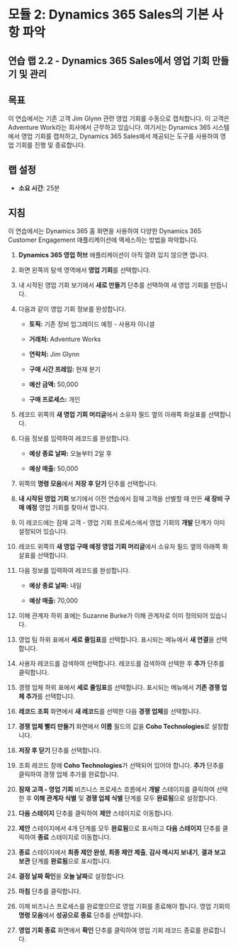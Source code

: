 ﻿---
lab:
    title: '랩 2.2: Dynamics 365 Sales에서 영업 기회 만들기 및 관리'
    module: '모듈 2: Dynamics 365 Sales의 기본 사항 파악'
---

모듈 2: Dynamics 365 Sales의 기본 사항 파악
========================

## 연습 랩 2.2 - Dynamics 365 Sales에서 영업 기회 만들기 및 관리 

## 목표

이 연습에서는 기존 고객 Jim Glynn 관련 영업 기회를 수동으로 캡처합니다. 이 고객은 Adventure Work라는 회사에서 근무하고 있습니다. 여기서는 Dynamics 365 시스템에서 영업 기회를 캡처하고, Dynamics 365 Sales에서 제공되는 도구를 사용하여 영업 기회를 진행 및 종료합니다.


## 랩 설정

  - **소요 시간**: 25분

## 지침

이 연습에서는 Dynamics 365 홈 화면을 사용하여 다양한 Dynamics 365 Customer Engagement 애플리케이션에 액세스하는 방법을 파악합니다. 

1. **Dynamics 365 영업 허브** 애플리케이션이 아직 열려 있지 않으면 엽니다. 

2. 화면 왼쪽의 탐색 영역에서 **영업 기회**를 선택합니다. 

3. 내 시작된 영업 기회 보기에서 **새로 만들기** 단추를 선택하여 새 영업 기회를 만듭니다.

4. 다음과 같이 영업 기회 정보를 완성합니다.

	- **토픽:** 기존 장비 업그레이드 예정 - 사용자 이니셜

	- **거래처:** Adventure Works

	- **연락처:** Jim Glynn

	- **구매 시간 프레임:** 현재 분기

	- **예산 금액:** 50,000

	- **구매 프로세스:** 개인

5. 레코드 위쪽의 **새 영업 기회 머리글**에서 소유자 필드 옆의 아래쪽 화살표를 선택합니다. 

6. 다음 정보를 입력하여 레코드를 완성합니다.

	- **예상 종료 날짜:** 오늘부터 2일 후

	- **예상 매출:** 50,000

7. 위쪽의 **명령 모음**에서 **저장 후 닫기** 단추를 선택합니다. 

8. **내 시작된 영업 기회** 보기에서 이전 연습에서 잠재 고객을 선별할 때 만든 **새 장비 구매 예정** 영업 기회를 찾아서 엽니다. 

9. 이 레코드에는 잠재 고객 - 영업 기회 프로세스에서 영업 기회의 **개발** 단계가 이미 설정되어 있습니다. 

10. 레코드 위쪽의 **새 영업 구매 예정 영업 기회 머리글**에서 소유자 필드 옆의 아래쪽 화살표를 선택합니다. 

11. 다음 정보를 입력하여 레코드를 완성합니다.

	- **예상 종료 날짜:** 내일

	- **예상 매출:** 70,000

12. 이해 관계자 하위 표에는 Suzanne Burke가 이해 관계자로 이미 정의되어 있습니다. 

13. 영업 팀 하위 표에서 **세로 줄임표**를 선택합니다. 표시되는 메뉴에서 **새 연결**을 선택합니다. 

14. 사용자 레코드를 검색하여 선택합니다. 레코드를 검색하여 선택한 후 **추가** 단추를 클릭합니다. 

15. 경쟁 업체 하위 표에서 **세로 줄임표**를 선택합니다. 표시되는 메뉴에서 **기존 경쟁 업체 추가**를 선택합니다. 

16. **레코드 조회** 화면에서 **새 레코드**를 선택한 다음 **경쟁 업체**를 선택합니다.

17. **경쟁 업체 빨리 만들기** 화면에서 **이름** 필드의 값을 **Coho Technologies**로 설정합니다.

18. **저장 후 닫기** 단추를 선택합니다.

19. 조회 레코드 창에 **Coho Technologies**가 선택되어 있어야 합니다. **추가** 단추를 클릭하여 경쟁 업체 추가를 완료합니다. 

20. **잠재 고객 - 영업 기회** 비즈니스 프로세스 흐름에서 **개발** 스테이지를 클릭하여 선택한 후 **이해 관계자 식별** 및 **경쟁 업체 식별** 단계를 모두 **완료됨**으로 설정합니다. 

21. **다음 스테이지** 단추를 클릭하여 **제안** 스테이지로 이동합니다.

22. **제안** 스테이지에서 4개 단계를 모두 **완료됨**으로 표시하고 **다음 스테이지** 단추를 클릭하여 **종료** 스테이지로 이동합니다. 

23. **종료** 스테이지에서 **최종 제안 완성**, **최종 제안 제출**, **감사 메시지 보내기**, **결과 보고 보관** 단계를 **완료됨**으로 표시합니다. 

24. **결정 날짜 확인**을 **오늘 날짜**로 설정합니다. 

25. **마침** 단추를 클릭합니다. 

26. 이제 비즈니스 프로세스를 완료했으므로 영업 기회를 종료해야 합니다. 영업 기회의 **명령 모음**에서 **성공으로 종료** 단추를 선택합니다. 

27. **영업 기회 종료** 화면에서 **확인** 단추를 클릭하여 영업 기회 레코드 종료를 완료합니다. 
